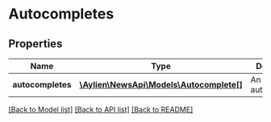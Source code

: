 # Autocompletes

## Properties
Name | Type | Description | Notes
------------ | ------------- | ------------- | -------------
**autocompletes** | [**\Aylien\NewsApi\Models\Autocomplete[]**](Autocomplete.md) | An array of autocompletes | [optional] 

[[Back to Model list]](../README.md#documentation-for-models) [[Back to API list]](../README.md#documentation-for-api-endpoints) [[Back to README]](../README.md)


